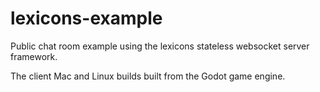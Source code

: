 # lexicons-example
Public chat room example using the lexicons stateless websocket server framework.

The client Mac and Linux builds built from the Godot game engine. 


